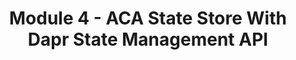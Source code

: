 ---
title: Module 4 - ACA State Store With Dapr State Management API
has_children: false
nav_order: 4
canonical_url: 'https://bitoftech.net/2022/08/29/azure-container-apps-state-store-with-dapr-state-management-api/'
---